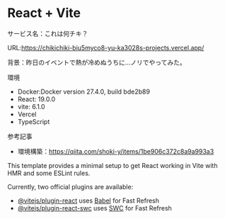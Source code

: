 # React + Vite

サービス名：これは何チキ？

URL:https://chikichiki-biu5myco8-yu-ka3028s-projects.vercel.app/

背景：昨日のイベントで熱が冷めぬうちに...ノリでやってみた。

環境
- Docker:Docker version 27.4.0, build bde2b89
- React: 19.0.0
- vite: 6.1.0
- Vercel
- TypeScript

参考記事
- 環境構築：https://qiita.com/shoki-y/items/1be906c372c8a9a993a3

This template provides a minimal setup to get React working in Vite with HMR and some ESLint rules.

Currently, two official plugins are available:

- [@vitejs/plugin-react](https://github.com/vitejs/vite-plugin-react/blob/main/packages/plugin-react/README.md) uses [Babel](https://babeljs.io/) for Fast Refresh
- [@vitejs/plugin-react-swc](https://github.com/vitejs/vite-plugin-react-swc) uses [SWC](https://swc.rs/) for Fast Refresh
